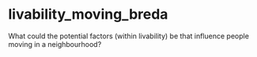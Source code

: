 # livability_moving_breda
What could the potential factors (within livability) be that influence people moving in a neighbourhood? 
